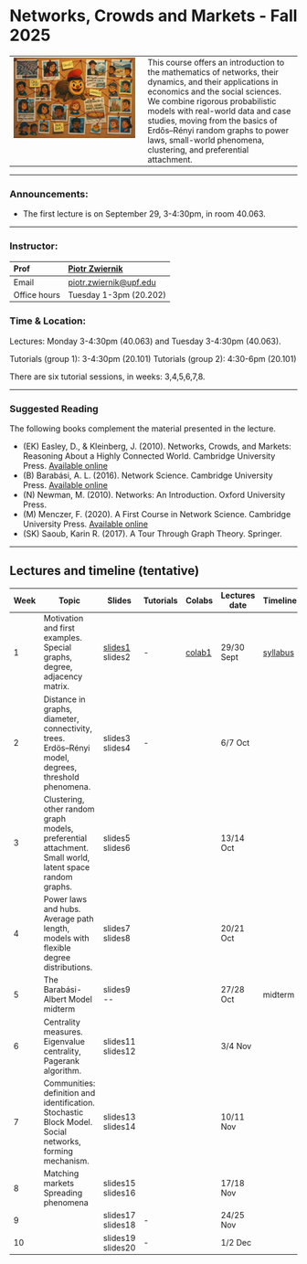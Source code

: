 # Networks, Crowds and Markets - Fall 2025

<table>
<tr>
<td style="width:45%; vertical-align:top;">
  <img src="cover_image.png" alt="Course cover" width="100%">
</td>
<td style="width:55%; vertical-align:top; padding-left:15px;">
  This course offers an introduction to the mathematics of networks, their dynamics, and their applications in economics and the social sciences. We combine rigorous probabilistic models with real-world data and case studies, moving from the basics of Erdős–Rényi random graphs to power laws, small-world phenomena, clustering, and preferential attachment.
</td>
</tr>
</table>

***

### Announcements:
- The first lecture is on September 29, 3-4:30pm, in room 40.063. 

***

### Instructor:

| Prof |  [Piotr Zwiernik](https://pzwiernik.github.io/) |
| :--- | :--- |
| Email | piotr.zwiernik@upf.edu |
| Office hours | Tuesday 1-3pm (20.202) |


### Time & Location:


Lectures: Monday 3-4:30pm (40.063) and Tuesday 3-4:30pm (40.063).

Tutorials (group 1): 3-4:30pm (20.101)
Tutorials (group 2): 4:30-6pm (20.101)

There are six tutorial sessions, in weeks: 3,4,5,6,7,8. 

***

### Suggested Reading
The following books complement the material presented in the lecture.

* (EK) Easley, D., & Kleinberg, J. (2010). Networks, Crowds, and Markets: Reasoning About a Highly Connected World. Cambridge University Press. [Available online](https://www.cs.cornell.edu/home/kleinber/networks-book/networks-book.pdf)
* (B) Barabási, A. L. (2016). Network Science. Cambridge University Press. [Available online](https://networksciencebook.com/)
* (N) Newman, M. (2010). Networks: An Introduction. Oxford University Press.
* (M) Menczer, F. (2020). A First Course in Network Science. Cambridge University Press. [Available online](https://cambridgeuniversitypress.github.io/FirstCourseNetworkScience/)
* (SK) Saoub, Karin R. (2017). A Tour Through Graph Theory. Springer.


***

## Lectures and timeline (tentative)


| Week | Topic  | Slides | Tutorials | Colabs | Lectures date  | Timeline |
| --- |  --- | --- | --- | --- | --- | --- | 
| 1 | Motivation and first examples. <br> Special graphs, degree, adjacency matrix.  | [slides1](./slides/lecture1.pdf)  <br> slides2| - | [colab1](https://colab.research.google.com/drive/16r0vZQRAynCS0hAHtJxrkX0MHR6gK8Zp?usp=sharing)| 29/30 Sept | [syllabus]() |
| 2 | Distance in graphs, diameter, connectivity, trees. <br> Erdös–Rényi model, degrees, threshold phenomena. | slides3 <br> slides4 | -|  | 6/7 Oct | |
| 3 | Clustering, other random graph models, preferential attachment.<br> Small world, latent space random graphs.| slides5 <br> slides6| | | 13/14 Oct |   |
| 4 |  Power laws and hubs. <br> Average path length, models with flexible degree distributions.  | slides7 <br> slides8|  | | 20/21 Oct |  |
| 5 | The Barabási-Albert Model <br> midterm|slides9 <br> -- | | | 27/28 Oct | midterm|  |
| 6 | Centrality measures.<br>Eigenvalue centrality, Pagerank algorithm.  | slides11 <br> slides12| | | 3/4 Nov|  |
| 7 | Communities: definition and identification. Stochastic Block Model. <br> Social networks, forming mechanism. | slides13 <br> slides14|  | | 10/11 Nov |  |
| 8 | Matching markets <br> Spreading phenomena | slides15 <br> slides16| | | 17/18 Nov|  |
| 9 |   | slides17 <br> slides18| - | | 24/25 Nov| |
| 10 | |slides19 <br> slides20 | - | | 1/2 Dec| |
